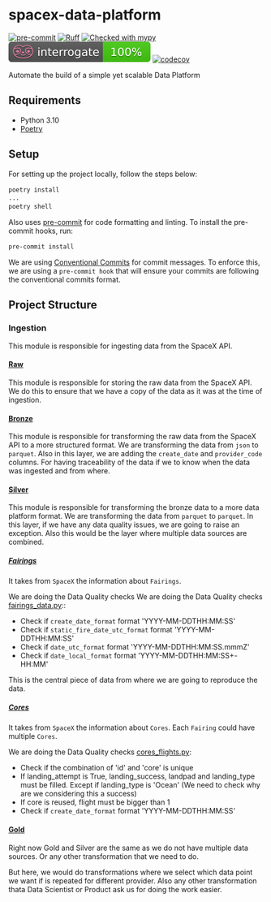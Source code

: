 # spacex-data-platform

[![pre-commit](https://img.shields.io/badge/pre--commit-enabled-brightgreen?logo=pre-commit\&logoColor=white)](https://github.com/pre-commit/pre-commit)
[![Ruff](https://img.shields.io/endpoint?url=https://raw.githubusercontent.com/astral-sh/ruff/main/assets/badge/v2.json)](https://github.com/astral-sh/ruff)
[![Checked with mypy](https://img.shields.io/badge/mypy-checked-blue)](http://mypy-lang.org/)
[![Docstring checked with Interrogate](./badges/interrogate.svg)](https://interrogate.readthedocs.io/en/latest/)
[![codecov](https://codecov.io/gh/Darth-ATA/spacex-data-platform/graph/badge.svg?token=W0F50KAR2S)](https://codecov.io/gh/Darth-ATA/spacex-data-platform)

Automate the build of a simple yet scalable Data Platform

## Requirements

- Python 3.10
- [Poetry](https://python-poetry.org)

## Setup

For setting up the project locally, follow the steps below:

```bash
poetry install
...
poetry shell
```

Also uses [pre-commit](https://pre-commit.com) for code formatting and linting. To install the pre-commit hooks, run:

```bash
pre-commit install
```

We are using [Conventional Commits](https://www.conventionalcommits.org/en/v1.0.0/) for commit messages. To enforce this, we are using a `pre-commit hook` that will ensure your commits are following the conventional commits format.

## Project Structure

### Ingestion

This module is responsible for ingesting data from the SpaceX API.

#### [Raw](spacex_data_platform/ingestion/raw)

This module is responsible for storing the raw data from the SpaceX API. We do this to ensure that we have a copy of the data as it was at the time of ingestion.

#### [Bronze](spacex_data_platform/ingestion/bronze)

This module is responsible for transforming the raw data from the SpaceX API to a more structured format. We are transforming the data from `json` to `parquet`. Also in this layer, we are adding the `create_date` and `provider_code` columns. For having traceability of the data if we to know when the data was ingested and from where.

#### [Silver](spacex_data_platform/ingestion/silver)

This module is responsible for transforming the bronze data to a more data platform format. We are transforming the data from `parquet` to `parquet`. In this layer, if we have any data quality issues, we are going to raise an exception.
Also this would be the layer where multiple data sources are combined.

##### [Fairings](spacex_data_platform/ingestion/silver/fairings_data.py)

It takes from `SpaceX` the information about `Fairings`.

We are doing the Data Quality checks We are doing the Data Quality checks [fairings_data.py](spacex_data_platform/ingestion/silver/schemas/fairings_data.py)::

- Check if `create_date_format` format 'YYYY-MM-DDTHH:MM:SS'
- Check if `static_fire_date_utc_format` format 'YYYY-MM-DDTHH:MM:SS'
- Check if `date_utc_format` format 'YYYY-MM-DDTHH:MM:SS.mmmZ'
- Check if `date_local_format` format 'YYYY-MM-DDTHH:MM:SS+-HH:MM'

This is the central piece of data from where we are going to reproduce the data.

##### [Cores](spacex_data_platform/ingestion/silver/cores_data.py)

It takes from `SpaceX` the information about `Cores`. Each `Fairing` could have multiple `Cores`.

We are doing the Data Quality checks [cores_flights.py](spacex_data_platform/ingestion/silver/schemas/cores_flights.py):

- Check if the combination of 'id' and 'core' is unique
- If landing_attempt is True, landing_success, landpad and landing_type must be filled. Except if landing_type is 'Ocean' (We need to check why are we considering this a success)
- If core is reused, flight must be bigger than 1
- Check if `create_date_format` format 'YYYY-MM-DDTHH:MM:SS'

#### [Gold](spacex_data_platform/ingestion/gold)

Right now Gold and Silver are the same as we do not have multiple data sources. Or any other transformation that we need to do.

But here, we would do transformations where we select which data point we want if is repeated for different provider.
Also any other transformation thata Data Scientist or Product ask us for doing the work easier.
